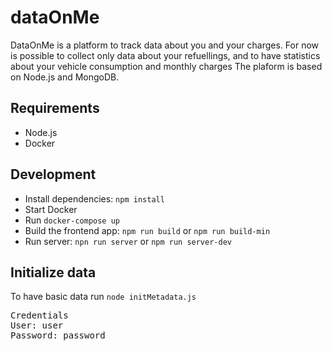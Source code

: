 # dataOnMe
DataOnMe is a platform to track data about you and your charges.
For now is possible to collect only data about your refuellings,
and to have statistics about your vehicle consumption and monthly charges
The plaform is based on Node.js and MongoDB.

## Requirements
* Node.js
* Docker

## Development
* Install dependencies: `npm install`
* Start Docker 
* Run `docker-compose up`
* Build the frontend app: `npm run build` or `npm run build-min`
* Run server: `npn run server` or `npm run server-dev`

## Initialize data
To have basic data run
```node initMetadata.js ```

<pre>Credentials
User: user
Password: password
</pre>
